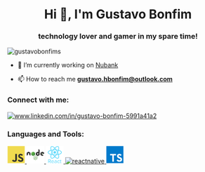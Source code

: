 <h1 align="center">Hi 👋, I'm Gustavo Bonfim</h1>
<h3 align="center">technology lover and gamer in my spare time!</h3>

<p align="left"> <img src="https://komarev.com/ghpvc/?username=gustavobonfims&label=Profile%20views&color=0e75b6&style=flat" alt="gustavobonfims" /> </p>

- 🔭 I’m currently working on [Nubank](https://www.linkedin.com/company/nubank)

- 📫 How to reach me **gustavo.hbonfim@outlook.com**

<h3 align="left">Connect with me:</h3>
<p align="left">
<a href="https://linkedin.com/in/gustavo-bonfim-5991a41a2" target="blank"><img align="center" src="https://raw.githubusercontent.com/rahuldkjain/github-profile-readme-generator/master/src/images/icons/Social/linked-in-alt.svg" alt="www.linkedin.com/in/gustavo-bonfim-5991a41a2" height="30" width="40" /></a>
</p>

<h3 align="left">Languages and Tools:</h3>
<p align="left"> <a href="https://developer.mozilla.org/en-US/docs/Web/JavaScript" target="_blank"> <img src="https://raw.githubusercontent.com/devicons/devicon/master/icons/javascript/javascript-original.svg" alt="javascript" width="40" height="40"/> </a> <a href="https://nodejs.org" target="_blank"> <img src="https://raw.githubusercontent.com/devicons/devicon/master/icons/nodejs/nodejs-original-wordmark.svg" alt="nodejs" width="40" height="40"/> </a> <a href="https://reactjs.org/" target="_blank"> <img src="https://raw.githubusercontent.com/devicons/devicon/master/icons/react/react-original-wordmark.svg" alt="react" width="40" height="40"/> </a> <a href="https://reactnative.dev/" target="_blank"> <img src="https://reactnative.dev/img/header_logo.svg" alt="reactnative" width="40" height="40"/> </a> <a href="https://www.typescriptlang.org/" target="_blank"> <img src="https://raw.githubusercontent.com/devicons/devicon/master/icons/typescript/typescript-original.svg" alt="typescript" width="40" height="40"/> </a> </p>

<!-- <p>&nbsp;<img align="center" src="https://github-readme-stats.vercel.app/api?username=gustavobonfims&show_icons=true&locale=en" alt="gustavobonfims" /></p> -->

<!-- <p><img align="center" src="https://github-readme-streak-stats.herokuapp.com/?user=gustavobonfims&" alt="gustavobonfims" /></p> -->
